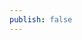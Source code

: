 ```yaml
---
publish: false
---
```


<script setup>
import Rough from '../components/Rough.vue'
</script>

<Rough />

